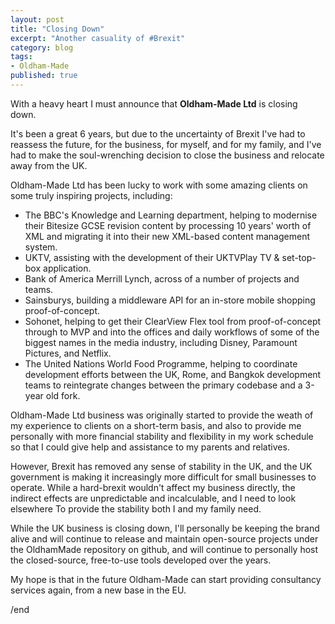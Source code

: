 ```yaml
---
layout: post
title: "Closing Down"
excerpt: "Another casuality of #Brexit"
category: blog
tags:
- Oldham-Made
published: true
---
```


With a heavy heart I must announce that **Oldham-Made Ltd** is closing
down.

It's been a great 6 years, but due to the uncertainty of Brexit I've
had to reassess the future, for the business, for myself, and for my
family, and I've had to make the soul-wrenching decision to close the
business and relocate away from the UK.

Oldham-Made Ltd has been lucky to work with some amazing clients on some
truly inspiring projects, including:

* The BBC's Knowledge and Learning department, helping to modernise
  their Bitesize GCSE revision content by processing 10 years' worth
  of XML and migrating it into their new XML-based content management
  system.
* UKTV, assisting with the development of their UKTVPlay TV &
  set-top-box application.
* Bank of America Merrill Lynch, across of a number of projects and
  teams.
* Sainsburys, building a middleware API for an in-store mobile
  shopping proof-of-concept.
* Sohonet, helping to get their ClearView Flex tool from
  proof-of-concept through to MVP and into the offices and daily
  workflows of some of the biggest names in the media industry,
  including Disney, Paramount Pictures, and Netflix.
* The United Nations World Food Programme, helping to coordinate
  development efforts between the UK, Rome, and Bangkok development
  teams to reintegrate changes between the primary codebase and a
  3-year old fork.

Oldham-Made Ltd business was originally started to provide the weath
of my experience to clients on a short-term basis, and also to provide
me personally with more financial stability and flexibility in my work
schedule so that I could give help and assistance to my parents and
relatives.

However, Brexit has removed any sense of stability in the UK, and the UK
government is making it increasingly more difficult for small businesses
to operate. While a hard-brexit wouldn't affect my business directly,
the indirect effects are unpredictable and incalculable, and I need to
look elsewhere To provide the stability both I and my family need.

While the UK business is closing down, I'll personally be keeping the
brand alive and will continue to release and maintain open-source
projects under the OldhamMade repository on github, and will continue
to personally host the closed-source, free-to-use tools developed over
the years.

My hope is that in the future Oldham-Made can start providing consultancy
services again, from a new base in the EU.

/end
